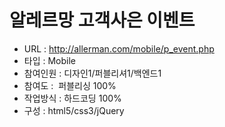 # 알레르망 고객사은 이벤트
- URL  : http://allerman.com/mobile/p_event.php
- 타입 : Mobile
- 참여인원 : 디자인1/퍼블리셔1/백엔드1
- 참여도 :  퍼블리싱 100%
- 작업방식 : 하드코딩 100%
- 구성 : html5/css3/jQuery
